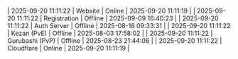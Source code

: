 | 2025-09-20 11:11:22 | Website | Online | 2025-09-20 11:11:19 |
| 2025-09-20 11:11:22 | Registration | Offline | 2025-09-09 16:40:23 |
| 2025-09-20 11:11:22 | Auth Server | Offline | 2025-08-18 09:33:31 |
| 2025-09-20 11:11:22 | Kezan (PvE) | Offline | 2025-08-03 17:58:02 |
| 2025-09-20 11:11:22 | Gurubashi (PvP) | Offline | 2025-08-23 21:44:06 |
| 2025-09-20 11:11:22 | Cloudflare | Online | 2025-09-20 11:11:19 |
